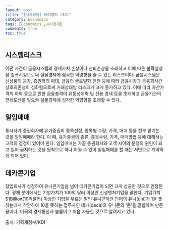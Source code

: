 ```yaml
---
layout: post
title: "[시사경제] 용어정리 (33)"
category: Economics
tags: [Economics ,시사경제]
comments: true
toc: true
---
```

## 시스템리스크

어떤 사건이 금융시스템의 경제가치 손상이나 신뢰손상을 초래하고 이에 따른 불확실성을 증폭시킴으로써 실물경제에 심각한 악영향을 줄 수 있는 리스크이다. 금융시스템은 신상품의 등장, 증권화의 확대, 금융의 글로벌화 진전 등에 따라 금융시장과 금융회사간 상호의존성이 심화됨으로써 거래상대방 리스크가 크게 증가하고 있다. 이에 따라 자산가격의 하락 등으로 인한 금융충격이 유동성위축 및 신용 경색 등을 초래하고 금융기관의 연쇄도산을 일으켜 실물경제에 심각한 악영향을 초래할 수 있다.

## 일임매매

투자자가 증권회사에 유가증권의 종목선정, 종목별 수량, 가격, 매매 등을 전부 맡기는 것을 일임매매라 한다. 이 때, 유가증권의 종류, 종목수량, 가격, 매매방법 등에 대해서는 고객의 결정이 있어야 한다. 일임매매는 가끔 증권회사와 고객 사이의 분쟁의 원인이 되고 있어 금지하는 것을 원칙으로 하나 어쩔 수 없이 일임매매를 할 때는 서면으로 계약하게 되어 있다.

## 데카콘기업

창업회사가 성장하여 유니콘기업을 넘어 데카콘기업이 되면 크게 성공한 것으로 인정된다. 경제 분야에서는 기업가치가 100억 달러 이상인 신생벤처기업을 말한다. 기업가치 $1Billion(10억달러) 이상인 기업을 부르는 말인 유니콘이란 단어의 유니(uni)가 1을 뜻하는데서 착안하여 10을 뜻하는 접두사인 데카(deca)와 유니콘의 '콘'을 결합하여 만든 용어다. 미국의 경제통신사 블룸버그 처음 사용한 것으로 알려지고 있다.

출처: 기획재정부/KDI